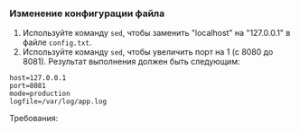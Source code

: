 
### Изменение конфигурации файла

1. Используйте команду `sed`, чтобы заменить "localhost" на "127.0.0.1" в файле `config.txt`.
2. Используйте команду `sed`, чтобы увеличить порт на 1 (с 8080 до 8081).
   Результат выполнения должен быть следующим:
```
host=127.0.0.1
port=8081
mode=production
logfile=/var/log/app.log
```

Требования:
